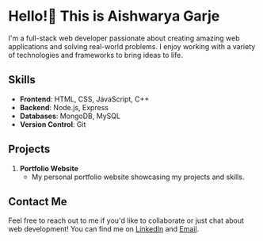 # Hello!👋 This is Aishwarya Garje

I'm a full-stack web developer passionate about creating amazing web applications and solving real-world problems. I enjoy working with a variety of technologies and frameworks to bring ideas to life.

## Skills

- **Frontend**: HTML, CSS, JavaScript, C++
- **Backend**: Node.js, Express
- **Databases**: MongoDB, MySQL
- **Version Control**: Git

## Projects

1. **Portfolio Website**
   - My personal portfolio website showcasing my projects and skills.
 

## Contact Me

Feel free to reach out to me if you'd like to collaborate or just chat about web development!
You can find me on [LinkedIn](https://www.linkedin.com/in/aishwarya-garje-ab104a27b) and [Email](aishwaryagarje2604@gmail.com).
